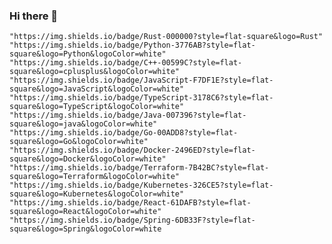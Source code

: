 ### Hi there 👋

<!--
**lsw98/lsw98** is a ✨ _special_ ✨ repository because its `README.md` (this file) appears on your GitHub profile.

Here are some ideas to get you started:

- 🔭 I’m currently working on ...
- 🌱 I’m currently learning ...
- 👯 I’m looking to collaborate on ...
- 🤔 I’m looking for help with ...
- 💬 Ask me about ...
- 📫 How to reach me: ...
- 😄 Pronouns: ...
- ⚡ Fun fact: ...
-->

	"https://img.shields.io/badge/Rust-000000?style=flat-square&logo=Rust"
	"https://img.shields.io/badge/Python-3776AB?style=flat-square&logo=Python&logoColor=white"
	"https://img.shields.io/badge/C++-00599C?style=flat-square&logo=cplusplus&logoColor=white"
	"https://img.shields.io/badge/JavaScript-F7DF1E?style=flat-square&logo=JavaScript&logoColor=white"
	"https://img.shields.io/badge/TypeScript-3178C6?style=flat-square&logo=TypeScript&logoColor=white"
	"https://img.shields.io/badge/Java-007396?style=flat-square&logo=java&logoColor=white"
	"https://img.shields.io/badge/Go-00ADD8?style=flat-square&logo=Go&logoColor=white"
	"https://img.shields.io/badge/Docker-2496ED?style=flat-square&logo=Docker&logoColor=white"
	"https://img.shields.io/badge/Terraform-7B42BC?style=flat-square&logo=Terraform&logoColor=white"
	"https://img.shields.io/badge/Kubernetes-326CE5?style=flat-square&logo=Kubernetes&logoColor=white"
	"https://img.shields.io/badge/React-61DAFB?style=flat-square&logo=React&logoColor=white"
	"https://img.shields.io/badge/Spring-6DB33F?style=flat-square&logo=Spring&logoColor=white
